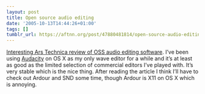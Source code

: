 ```yaml
---
layout: post
title: Open source audio editing
date: '2005-10-13T14:44:26+01:00'
tags: []
tumblr_url: https://aftnn.org/post/47880481814/open-source-audio-editing
---
```

<p><a href="http://arstechnica.com/guides/tweaks/linux-audio.ars">Interesting Ars Technica review of OSS audio editing software</a>. I&rsquo;ve been using <a href="http://audacity.sourceforge.net/">Audacity</a> on OS X as my only wave editor for a while and it&rsquo;s at least as good as the limited selection of commercial editors I&rsquo;ve played with. It&rsquo;s very stable which is the nice thing. After reading the article I think I&rsquo;ll have to check out Ardour and SND some time, though Ardour is X11 on OS X which is annoying.</p>
